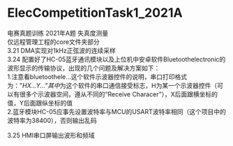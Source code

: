 # ElecCompetitionTask1_2021A
电赛真题训练 2021年A题 失真度测量  
仅远程管理工程的core文件夹部分  
3.21 DMA实现对1kHz正弦波的连续采样  
3.24 配置好了HC-05蓝牙通讯模块以及上位机中安卓软件Bluetoothelectronic的波形显示的传输协议，出现的几个问题及解决方案如下：  
1.注意看bluetoothele…这个软件示波器控件的说明，串口打印格式为："*HX...Y..."其中*为这个软件的串口通信接受标志，H为某一个示波器控件（可以有很多个示波器空间，遵从不同的“Receive Characer”），X后面跟横坐标的值，Y后面跟纵坐标的值  
2.蓝牙模块HC-05应事先设置波特率与MCU的USART波特率相同（这个项目中的波特率为38400），否则输出乱码  

3.25 HMI串口屏输出波形和频域

